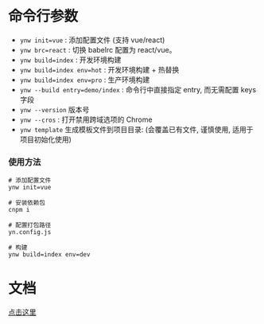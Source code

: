 # 命令行参数

- `ynw init=vue` : 添加配置文件 (支持 vue/react)
- `ynw brc=react` : 切换 babelrc 配置为 react/vue。
- `ynw build=index` : 开发环境构建
- `ynw build=index env=hot` : 开发环境构建 + 热替换
- `ynw build=index env=pro` : 生产环境构建
- `ynw --build entry=demo/index` : 命令行中直接指定 entry, 而无需配置 keys 字段
- `ynw --version` 版本号
- `ynw --cros` : 打开禁用跨域选项的 Chrome
- `ynw template` 生成模板文件到项目目录: (会覆盖已有文件, 谨慎使用, 适用于项目初始化使用)

### 使用方法

```shell
# 添加配置文件
ynw init=vue

# 安装依赖包
cnpm i

# 配置打包路径
yn.config.js

# 构建
ynw build=index env=dev
```

# 文档

[点击这里](https://github.com/liqiang0335/ynw/tree/master/doc)
